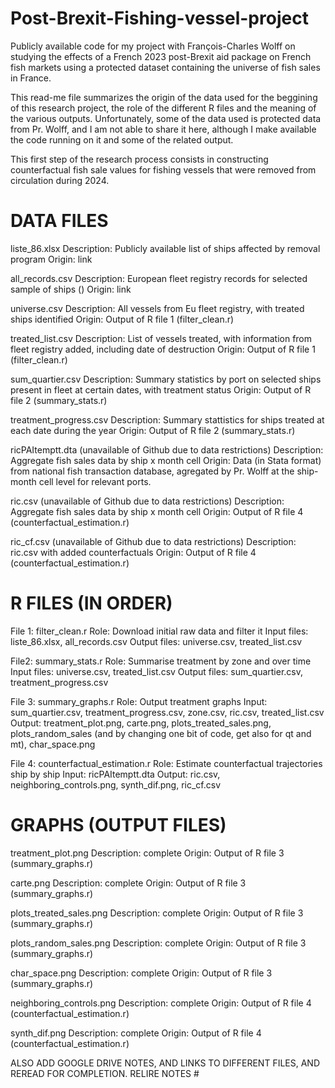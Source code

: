 # Post-Brexit-Fishing-vessel-project
Publicly available code for my project with François-Charles Wolff on studying  the effects of a French 2023 post-Brexit aid package on French fish markets using a protected dataset containing the universe of fish sales in France.

This read-me file summarizes the origin of the data used for the beggining of this research project, the role of the different R files and the meaning of the various outputs. Unfortunately, some of the data used is protected data from Pr. Wolff, and I am not able to share it here, although I make available the code running on it and some of the related output.

This first step of the research process consists in constructing counterfactual fish sale values for fishing vessels that were removed from circulation during 2024.

# DATA FILES

liste_86.xlsx
Description: Publicly available list of ships affected by removal program
Origin: link

all_records.csv
Description: European fleet registry records for selected sample of ships ()
Origin: link

universe.csv
Description: All vessels from Eu fleet registry, with treated ships identified
Origin: Output of R file 1 (filter_clean.r)

treated_list.csv
Description: List of vessels treated, with information from fleet registry added, including date of destruction
Origin: Output of R file 1 (filter_clean.r)

sum_quartier.csv
Description: Summary statistics by port on selected ships present in fleet at certain dates, with treatment status
Origin: Output of R file 2 (summary_stats.r)

treatment_progress.csv
Description: Summary stattistics for ships treated at each date during the year
Origin: Output of R file 2 (summary_stats.r)

ricPAItemptt.dta (unavailable of Github due to data restrictions)
Description: Aggregate fish sales data by ship x month cell
Origin: Data (in Stata format) from national fish transaction database, agregated by Pr. Wolff at the ship-month cell level for relevant ports.

ric.csv (unavailable of Github due to data restrictions)
Description: Aggregate fish sales data by ship x month cell
Origin: Output of R file 4 (counterfactual_estimation.r)

ric_cf.csv (unavailable of Github due to data restrictions)
Description: ric.csv with added counterfactuals
Origin: Output of R file 4 (counterfactual_estimation.r)

# R FILES (IN ORDER)

File 1: filter_clean.r
Role:  Download initial raw data and filter it
Input files: liste_86.xlsx, all_records.csv
Output files: universe.csv, treated_list.csv

File2: summary_stats.r
Role: Summarise treatment by zone and over time
Input files: universe.csv, treated_list.csv
Output files: sum_quartier.csv, treatment_progress.csv

File 3: summary_graphs.r
Role: Output treatment graphs
Input: sum_quartier.csv, treatment_progress.csv, zone.csv, ric.csv, treated_list.csv
Output: treatment_plot.png, carte.png, plots_treated_sales.png, plots_random_sales (and by changing one bit of code, get also for qt and mt), char_space.png

File 4: counterfactual_estimation.r
Role: Estimate counterfactual trajectories ship by ship
Input: ricPAItemptt.dta
Output: ric.csv, neighboring_controls.png, synth_dif.png, ric_cf.csv

# GRAPHS (OUTPUT FILES)

treatment_plot.png
Description: complete
Origin: Output of R file 3 (summary_graphs.r)

carte.png
Description: complete
Origin: Output of R file 3 (summary_graphs.r)

plots_treated_sales.png
Description: complete
Origin: Output of R file 3 (summary_graphs.r)

plots_random_sales.png
Description: complete
Origin: Output of R file 3 (summary_graphs.r)

char_space.png
Description: complete
Origin: Output of R file 3 (summary_graphs.r)

neighboring_controls.png
Description: complete
Origin: Output of R file 4 (counterfactual_estimation.r)

synth_dif.png
Description: complete
Origin: Output of R file 4 (counterfactual_estimation.r)

ALSO ADD GOOGLE DRIVE NOTES, AND LINKS TO DIFFERENT FILES, AND REREAD FOR COMPLETION. RELIRE NOTES #

